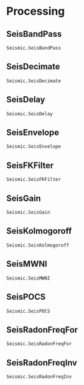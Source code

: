 # Processing


## SeisBandPass

```@docs
Seismic.SeisBandPass
```

## SeisDecimate

```@docs
Seismic.SeisDecimate
```

## SeisDelay

```@docs
Seismic.SeisDelay
```

## SeisEnvelope

```@docs
Seismic.SeisEnvelope
```

## SeisFKFilter

```@docs
Seismic.SeisFKFilter
```

## SeisGain

```@docs
Seismic.SeisGain
```

## SeisKolmogoroff

```@docs
Seismic.SeisKolmogoroff
```

## SeisMWNI

```@docs
Seismic.SeisMWNI
```

## SeisPOCS

```@docs
Seismic.SeisPOCS
```

## SeisRadonFreqFor

```@docs
Seismic.SeisRadonFreqFor
```

## SeisRadonFreqInv

```@docs
Seismic.SeisRadonFreqInv
```
